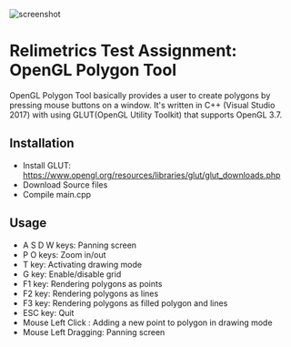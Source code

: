 ![screenshot](https://github.com/CetinFurkan/Relimetrics_OpenGL_Assesment/blob/f681ae36fd1efcfacdef8ffb6a451dc35197f5df/Relimetrics0.png)

# Relimetrics Test Assignment: OpenGL Polygon Tool

OpenGL Polygon Tool basically provides a user to create polygons by pressing
mouse buttons on a window. It's written in C++ (Visual Studio 2017) with using GLUT(OpenGL Utility Toolkit) that supports OpenGL 3.7.

## Installation

- Install GLUT: https://www.opengl.org/resources/libraries/glut/glut_downloads.php
- Download Source files 
- Compile main.cpp

## Usage
- A S D W keys: 		Panning screen
- P O keys: 			Zoom in/out
- T key: 			Activating drawing mode
- G key: 			Enable/disable grid
- F1 key:			Rendering polygons as points
- F2 key:			Rendering polygons as lines
- F3 key:			Rendering polygons as filled polygon and lines
- ESC key:			Quit
- Mouse Left Click :		Adding a new point to polygon in drawing mode
- Mouse Left Dragging:		Panning screen

